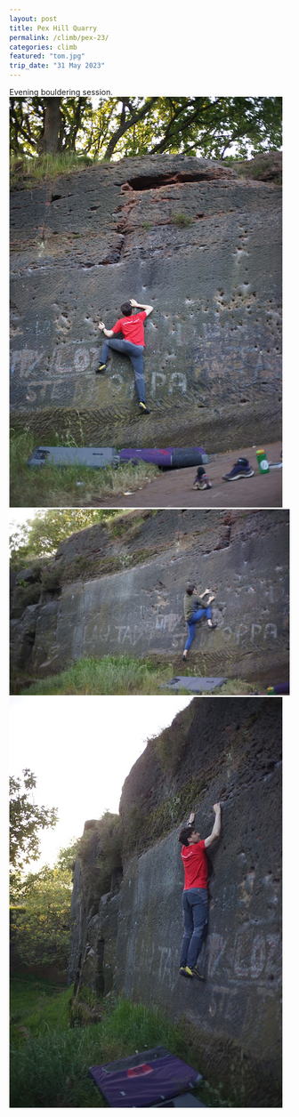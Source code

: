 ```yaml
---
layout: post
title: Pex Hill Quarry
permalink: /climb/pex-23/
categories: climb
featured: "tom.jpg"
trip_date: "31 May 2023"
---  
```

Evening bouldering session.
![BK](BK.jpg)
![TT](tom2.jpg)
![BK](BK2.jpg)

